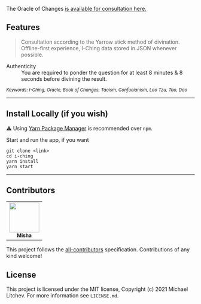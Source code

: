 
The Oracle of Changes [is available for consultation here.](https://oracleofchanges.com) 

## Features

> Consultation according to the Yarrow stick method of divination.
> Offline-first experience, I-Ching data stored in JSON whenever possible. 

<dl>
  <dt>Authenticity</dt>
  <dd>You are required to ponder the question for at least 8 minutes & 8 seconds before divining the result.</dd>
</dl>

<sub><i>Keywords: I-Ching, Oracle, Book of Changes, Taoism, Confucianism, Lao Tzu, Tao, Dao</i></sub>

---

## Install Locally (if you wish)

⚠️ Using [Yarn Package Manager](https://yarnpkg.com) is recommended over `npm`.

Start and run the app, if you want

```shell
git clone <link>
cd i-ching
yarn install
yarn start
```

---

## Contributors

<!-- ALL-CONTRIBUTORS-LIST:START - Do not remove or modify this section -->
<!-- prettier-ignore-start -->
<!-- markdownlint-disable -->
<table>
  <tr>
    <td align="center"><a href="https://github.com/mikhael28"><img src="https://avatars.githubusercontent.com/u/15205259?s=400&u=64ad9374b8d98f09dc5709fcc737e5ec4f2447f3&v=4" width="80px;" alt=""/><br /><sub><b>Misha</b></sub></a><br /><a href="https://github.com/react-boilerplate/react-boilerplate-cra-template/commits?author=Can-Sahin" title="Code"></td>
   
  </tr>
</table>

<!-- markdownlint-restore -->
<!-- prettier-ignore-end -->

<!-- ALL-CONTRIBUTORS-LIST:END -->

This project follows the [all-contributors](https://github.com/all-contributors/all-contributors) specification. Contributions of any kind welcome!

## License

This project is licensed under the MIT license, Copyright (c) 2021 Michael Litchev.
For more information see `LICENSE.md`.
